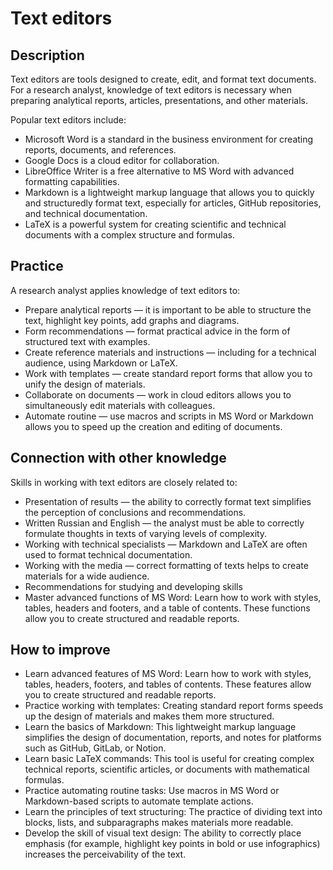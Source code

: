 # Text editors
## Description
Text editors are tools designed to create, edit, and format text documents. For a research analyst, knowledge of text editors is necessary when preparing analytical reports, articles, presentations, and other materials.

Popular text editors include:
- Microsoft Word is a standard in the business environment for creating reports, documents, and references.
- Google Docs is a cloud editor for collaboration.
- LibreOffice Writer is a free alternative to MS Word with advanced formatting capabilities.
- Markdown is a lightweight markup language that allows you to quickly and structuredly format text, especially for articles, GitHub repositories, and technical documentation.
- LaTeX is a powerful system for creating scientific and technical documents with a complex structure and formulas.

## Practice
A research analyst applies knowledge of text editors to:
- Prepare analytical reports — it is important to be able to structure the text, highlight key points, add graphs and diagrams.
- Form recommendations — format practical advice in the form of structured text with examples.
- Create reference materials and instructions — including for a technical audience, using Markdown or LaTeX.
- Work with templates — create standard report forms that allow you to unify the design of materials.
- Collaborate on documents — work in cloud editors allows you to simultaneously edit materials with colleagues.
- Automate routine — use macros and scripts in MS Word or Markdown allows you to speed up the creation and editing of documents.

## Connection with other knowledge 
Skills in working with text editors are closely related to:
- Presentation of results — the ability to correctly format text simplifies the perception of conclusions and recommendations.
- Written Russian and English — the analyst must be able to correctly formulate thoughts in texts of varying levels of complexity.
- Working with technical specialists — Markdown and LaTeX are often used to format technical documentation.
- Working with the media — correct formatting of texts helps to create materials for a wide audience.
- Recommendations for studying and developing skills
- Master advanced functions of MS Word: Learn how to work with styles, tables, headers and footers, and a table of contents. These functions allow you to create structured and readable reports.

## How to improve
- Learn advanced features of MS Word: Learn how to work with styles, tables, headers, footers, and tables of contents. These features allow you to create structured and readable reports.
- Practice working with templates: Creating standard report forms speeds up the design of materials and makes them more structured.
- Learn the basics of Markdown: This lightweight markup language simplifies the design of documentation, reports, and notes for platforms such as GitHub, GitLab, or Notion.
- Learn basic LaTeX commands: This tool is useful for creating complex technical reports, scientific articles, or documents with mathematical formulas.
- Practice automating routine tasks: Use macros in MS Word or Markdown-based scripts to automate template actions.
- Learn the principles of text structuring: The practice of dividing text into blocks, lists, and subparagraphs makes materials more readable.
- Develop the skill of visual text design: The ability to correctly place emphasis (for example, highlight key points in bold or use infographics) increases the perceivability of the text.
